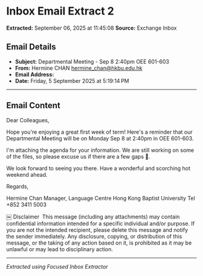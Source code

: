 # Inbox Email Extract 2

**Extracted:** September 06, 2025 at 11:45:08
**Source:** Exchange Inbox

## Email Details
- **Subject:** Departmental Meeting - Sep 8 2:40pm OEE 601-603
- **From:** Hermine CHAN <hermine_chan@hkbu.edu.hk>
- **Email Address:** 
- **Date:** Friday, 5 September 2025 at 5:19:14 PM

---

## Email Content



Dear Colleagues, 

Hope you're enjoying a great first week of term! Here's a reminder that our Departmental Meeting will be on Monday Sep 8 at 2:40pm in OEE 601-603. 

I'm attaching the agenda for your information. We are still working on some of the files, so please excuse us if there are a few gaps 🙂. 

We look forward to seeing you there. Have a wonderful and scorching hot weekend ahead. 

Regards, 

Hermine Chan
Manager, Language Centre
Hong Kong Baptist University
Tel +852 3411 5003

￼
Disclaimer  This message (including any attachments) may contain confidential information intended for a specific individual and/or purpose. If you are not the intended recipient, please delete this message and notify the sender immediately. Any disclosure, copying, or distribution of this message, or the taking of any action based on it, is prohibited as it may be unlawful or may lead to disciplinary action.


---

*Extracted using Focused Inbox Extractor*
